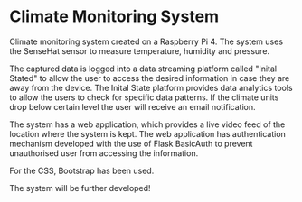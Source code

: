 # Climate Monitoring System
Climate monitoring system created on a Raspberry Pi 4. The system uses the SenseHat sensor to measure temperature, humidity and pressure. 

The captured data is logged into a data streaming platform called "Inital Stated" to allow the user to access the desired information in case they are away from the device. The Inital State platform provides data analytics tools to allow the users to check for specific data patterns. If the climate units drop below certain level the user will receive an email notification.

The system has a web application, which provides a live video feed of the location where the system is kept. The web application has authentication mechanism developed with the use of Flask BasicAuth to prevent unauthorised user from accessing the information.

For the CSS, Bootstrap has been used.

The system will be further developed! 

